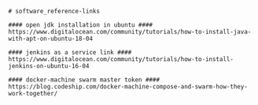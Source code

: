     # software_reference-links

    #### open jdk installation in ubuntu ####
    https://www.digitalocean.com/community/tutorials/how-to-install-java-with-apt-on-ubuntu-18-04

    #### jenkins as a service link ####
    https://www.digitalocean.com/community/tutorials/how-to-install-jenkins-on-ubuntu-16-04
 
    #### docker-machine swarm master token ####
    https://blog.codeship.com/docker-machine-compose-and-swarm-how-they-work-together/
    
